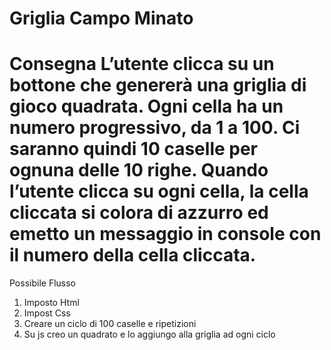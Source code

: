 **Griglia Campo Minato**
===
**Consegna**
L’utente clicca su un bottone che genererà una griglia di gioco quadrata.
Ogni cella ha un numero progressivo, da 1 a 100.
Ci saranno quindi 10 caselle per ognuna delle 10 righe.
Quando l’utente clicca su ogni cella, la cella cliccata si colora di azzurro ed emetto un messaggio in console con il numero della cella cliccata.
===
Possibile Flusso
1. Imposto Html
2. Impost Css
3. Creare un ciclo di 100 caselle e ripetizioni
4. Su js creo un quadrato e lo aggiungo alla griglia ad ogni ciclo